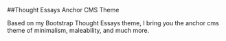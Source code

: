 ##Thought Essays Anchor CMS Theme

Based on my Bootstrap Thought Essays theme, I bring you the anchor cms theme of minimalism, maleability, and much more.
